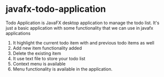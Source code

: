 # javafx-todo-application
Todo Application is JavaFX desktop application to manage the todo list. It's just a basic application with some functionality that we can use in javafx applications

1. It highlight the current todo item with and previous todo items as well
2. Add new item functionality added
3. Delete the existing item
4. It use text file to store your todo list
5. Context menu is available
6. Menu functionality is available in the application.
